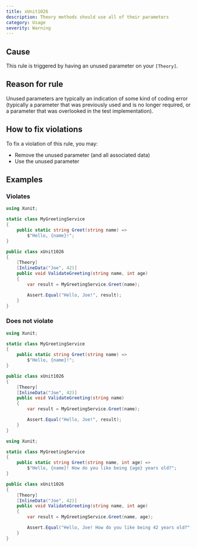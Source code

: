```yaml
---
title: xUnit1026
description: Theory methods should use all of their parameters
category: Usage
severity: Warning
---
```


## Cause

This rule is triggered by having an unused parameter on your `[Theory]`.

## Reason for rule

Unused parameters are typically an indication of some kind of coding error (typically a parameter that was previously used and is no longer required, or a parameter that was overlooked in the test implementation).

## How to fix violations

To fix a violation of this rule, you may:

* Remove the unused parameter (and all associated data)
* Use the unused parameter

## Examples

### Violates

```csharp
using Xunit;

static class MyGreetingService
{
    public static string Greet(string name) =>
        $"Hello, {name}!";
}

public class xUnit1026
{
    [Theory]
    [InlineData("Joe", 42)]
    public void ValidateGreeting(string name, int age)
    {
        var result = MyGreetingService.Greet(name);

        Assert.Equal("Hello, Joe!", result);
    }
}
```

### Does not violate

```csharp
using Xunit;

static class MyGreetingService
{
    public static string Greet(string name) =>
        $"Hello, {name}!";
}

public class xUnit1026
{
    [Theory]
    [InlineData("Joe", 42)]
    public void ValidateGreeting(string name)
    {
        var result = MyGreetingService.Greet(name);

        Assert.Equal("Hello, Joe!", result);
    }
}
```

```csharp
using Xunit;

static class MyGreetingService
{
    public static string Greet(string name, int age) =>
        $"Hello, {name}! How do you like being {age} years old?";
}

public class xUnit1026
{
    [Theory]
    [InlineData("Joe", 42)]
    public void ValidateGreeting(string name, int age)
    {
        var result = MyGreetingService.Greet(name, age);

        Assert.Equal("Hello, Joe! How do you like being 42 years old?", result);
    }
}
```
